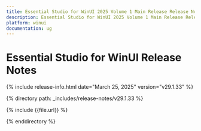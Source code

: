 ```yaml
---
title: Essential Studio for WinUI 2025 Volume 1 Main Release Release Notes  
description: Essential Studio for WinUI 2025 Volume 1 Main Release Release Notes  
platform: winui
documentation: ug
---
```


# Essential Studio for WinUI  Release Notes  

{% include release-info.html date="March 25, 2025"  version="v29.1.33" %} 

{% directory path: _includes/release-notes/v29.1.33 %}

{% include {{file.url}} %}

{% enddirectory %}